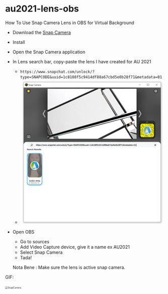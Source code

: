 # au2021-lens-obs
How To Use Snap Camera Lens in OBS for Virtual Background

- Download the [Snap Camera](https://snapcamera.snapchat.com/)

- Install

- Open the Snap Camera application

- In Lens search bar, copy-paste the lens I have created for AU 2021
  - `https://www.snapchat.com/unlock/?type=SNAPCODE&uuid=1c8108f5c9414df88a67cbd5e0b28f71&metadata=01`
  - ![image-20210830100241276](https://github.com/MadhukarMoogala/au2021-lens-obs/blob/main/SnapCameraLens.jpg)
  
- Open OBS

  - Go to sources
  - Add Video Capture device, give it a name ex AU2021
  - Select Snap Camera
  - Tada!

  Nota Bene : Make sure the lens is active snap camera.

GIF:

<img src="https://github.com/MadhukarMoogala/au2021-lens-obs/blob/main/SnapCamera.gif" alt="SnapCamera" style="zoom:50%;" />


